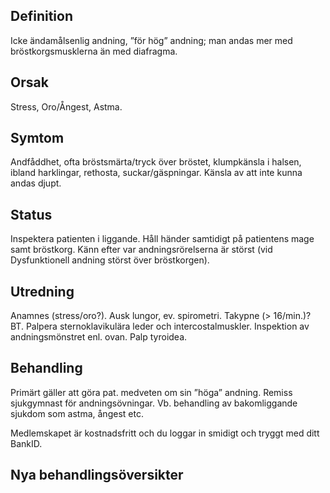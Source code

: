 ## Definition

Icke ändamålsenlig andning, ”för hög” andning; man andas mer med bröstkorgsmusklerna än med diafragma.

## Orsak

Stress, Oro/Ångest, Astma.

## Symtom

Andfåddhet, ofta bröstsmärta/tryck över bröstet, klumpkänsla i halsen, ibland harklingar, rethosta, suckar/gäspningar. Känsla av att inte kunna andas djupt.

## Status

Inspektera patienten i liggande. Håll händer samtidigt på patientens mage samt bröstkorg. Känn efter var andningsrörelserna är störst (vid Dysfunktionell andning störst över bröstkorgen).

## Utredning

Anamnes (stress/oro?). Ausk lungor, ev. spirometri. Takypne (> 16/min.)? BT. Palpera sternoklavikulära leder och intercostalmuskler. Inspektion av andningsmönstret enl. ovan. Palp tyroidea.

## Behandling

Primärt gäller att göra pat. medveten om sin ”höga” andning. Remiss sjukgymnast för andningsövningar. Vb. behandling av bakomliggande sjukdom som astma, ångest etc.


Medlemskapet är kostnadsfritt och du loggar in smidigt och tryggt med ditt BankID.

## Nya behandlingsöversikter


